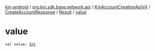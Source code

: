 [kin-android](../../../../index.md) / [org.kin.sdk.base.network.api](../../../index.md) / [KinAccountCreationApiV4](../../index.md) / [CreateAccountResponse](../index.md) / [Result](index.md) / [value](./value.md)

# value

`val value: `[`Int`](https://kotlinlang.org/api/latest/jvm/stdlib/kotlin/-int/index.html)
